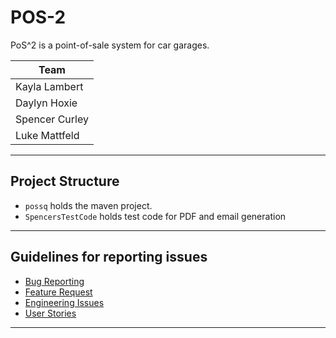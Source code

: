 # POS-2

PoS^2 is a point-of-sale system for car garages.

| **Team**      |
| ------------- |
| Kayla Lambert |
| Daylyn Hoxie  |
| Spencer Curley|
| Luke Mattfeld |

---

## Project Structure

- `possq` holds the maven project.
- `SpencersTestCode` holds test code for PDF and email generation

---

## Guidelines for reporting issues

- [Bug Reporting](./.github/ISSUE_TEMPLATE/bug_report.md)
- [Feature Request](./.github/ISSUE_TEMPLATE/feature_request.md)
- [Engineering Issues](./.github/ISSUE_TEMPLATE/engineering-issue-template.md)
- [User Stories](./.github/ISSUE_TEMPLATE/user-story-template.md)

---

